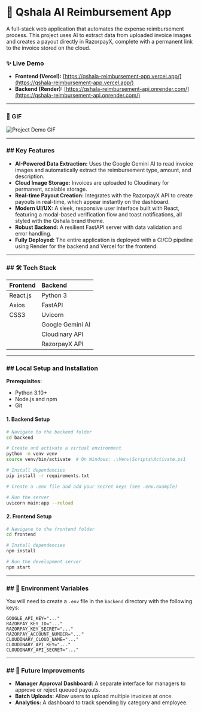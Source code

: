 # 🚀 Qshala AI Reimbursement App

A full-stack web application that automates the expense reimbursement process. This project uses AI to extract data from uploaded invoice images and creates a payout directly in RazorpayX, complete with a permanent link to the invoice stored on the cloud.

### ✨ Live Demo

* **Frontend (Vercel):** [https://qshala-reimbursement-app.vercel.app/](https://qshala-reimbursement-app.vercel.app/)
* **Backend (Render):** [https://qshala-reimbursement-api.onrender.com/](https://qshala-reimbursement-api.onrender.com/)

---

### 🎥 GIF

![Project Demo GIF](https://qshala-reimbursement-app.vercel.app/static/media/Qshala_logo.b825c0f2fd3ca3b7ca1e.gif) 

---

### ## Key Features

* **AI-Powered Data Extraction:** Uses the Google Gemini AI to read invoice images and automatically extract the reimbursement type, amount, and description.
* **Cloud Image Storage:** Invoices are uploaded to Cloudinary for permanent, scalable storage.
* **Real-time Payout Creation:** Integrates with the RazorpayX API to create payouts in real-time, which appear instantly on the dashboard.
* **Modern UI/UX:** A sleek, responsive user interface built with React, featuring a modal-based verification flow and toast notifications, all styled with the Qshala brand theme.
* **Robust Backend:** A resilient FastAPI server with data validation and error handling.
* **Fully Deployed:** The entire application is deployed with a CI/CD pipeline using Render for the backend and Vercel for the frontend.

---

### ## 🛠️ Tech Stack

| Frontend | Backend |
| :--- | :--- |
| React.js | Python 3 |
| Axios | FastAPI |
| CSS3 | Uvicorn |
| | Google Gemini AI |
| | Cloudinary API |
| | RazorpayX API |

---

### ## Local Setup and Installation

**Prerequisites:**
* Python 3.10+
* Node.js and npm
* Git

#### **1. Backend Setup**
```bash
# Navigate to the backend folder
cd backend

# Create and activate a virtual environment
python -m venv venv
source venv/bin/activate  # On Windows: .\Venv\Scripts\Activate.ps1

# Install dependencies
pip install -r requirements.txt

# Create a .env file and add your secret keys (see .env.example)

# Run the server
uvicorn main:app --reload
````

#### **2. Frontend Setup**

```bash
# Navigate to the frontend folder
cd frontend

# Install dependencies
npm install

# Run the development server
npm start
```

-----

### \#\# 🔑 Environment Variables

You will need to create a `.env` file in the `backend` directory with the following keys:

```
GOOGLE_API_KEY="..."
RAZORPAY_KEY_ID="..."
RAZORPAY_KEY_SECRET="..."
RAZORPAY_ACCOUNT_NUMBER="..."
CLOUDINARY_CLOUD_NAME="..."
CLOUDINARY_API_KEY="..."
CLOUDINARY_API_SECRET="..."
```

-----

### \#\# 🔮 Future Improvements

  * **Manager Approval Dashboard:** A separate interface for managers to approve or reject queued payouts.
  * **Batch Uploads:** Allow users to upload multiple invoices at once.
  * **Analytics:** A dashboard to track spending by category and employee.

<!-- end list -->

```
```
